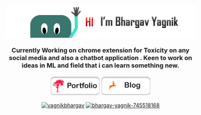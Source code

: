 <p align="center">
  <a title="Hello" href="https://www.bhargavyagnik.ml/"><img align="center" src="https://github.com/bhargavyagnik/bhargavyagnik.github.io/blob/master/static/git_main.gif"/></a>
  </p>

<h3 align="center">Currently Working on chrome extension for Toxicity on any social media and also a chatbot application . Keen to work on ideas in ML and field that i can learn something new.</h3>

<p align="center">
  <a title="Portfolio, bhargavyagnik.ml" href="https://www.bhargavyagnik.ml/"><img alt="My portfolio, bhargavyagnik.ml" src="https://github.com/bhargavyagnik/bhargavyagnik/blob/master/img/portfolio_btn.png" width="130" /></a>
  <a title="Blog, bhargavyagnik.ml" href="https://www.bhargavyagnik.ml/blog"><img alt="My Blog" src="https://github.com/bhargavyagnik/bhargavyagnik/blob/master/img/blog_btn.png" width="130" /></a>
  </p>
 
  
  <p align="center">
  <a href="https://twitter.com/yagnikbhargav" target="blank"><img align="center" src="https://cdn.jsdelivr.net/npm/simple-icons@3.0.1/icons/twitter.svg" alt="yagnikbhargav" height="30" width="30" /></a>
<a href="https://linkedin.com/in/bhargav-yagnik-745518168" target="blank"><img align="center" src="https://cdn.jsdelivr.net/npm/simple-icons@3.0.1/icons/linkedin.svg" alt="bhargav-yagnik-745518168" height="30" width="30" /></a>
</p>
